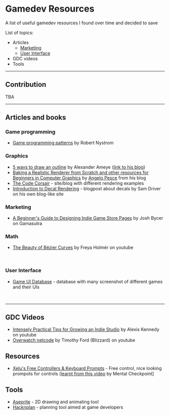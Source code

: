 # Gamedev Resources
A list of useful gamedev resources I found over time and decided to save

List of topics:
* Articles
  * [Marketing](README.md#L12)
  * [User Interface](README.md#L16)
* GDC videos
* Tools

<hr>

## Contribution

TBA

<hr/>

## Articles and books

### Game programming
* [Game programming patterns](https://gameprogrammingpatterns.com/) by Robert Nystrom

### Graphics

* [5 ways to draw an outline](https://alexanderameye.github.io/notes/rendering-outlines/) by Alexander Ameye ([link to his blog](https://alexanderameye.github.io/))
* [Baking a Realistic Renderer from Scratch and other resources for Beginners in Computer Graphics](http://c0de517e.blogspot.com/2020/11/baking-realistic-renderer-from-scratch.html) by [Angelo Pesce](https://twitter.com/kenpex) from his blog
* [The Code Corsair](https://www.elopezr.com) - site/blog with different rendering examples
* [Introduction to Decal Rendering](https://samdriver.xyz/article/decal-render-intro) - blogpost about decals by Sam Driver on his own blog-like site

### Marketing

* [A Beginner's Guide to Designing Indie Game Store Pages](https://www.gamasutra.com/blogs/JoshBycer/20210618/383756/A_Beginners_Guide_to_Designing_Indie_Game_StorePages.php) by Josh Bycer on Gamasutra

### Math

* [The Beauty of Bézier Curves](https://www.youtube.com/watch?v=aVwxzDHniEw) by Freya Holmér on youtube

<br/>

### User Interface

* [Game UI Database](https://gameuidatabase.com/index.php) - database with many screenshot of different games and their UIs

<br/>
<hr/>

## GDC Videos

* [Intensely Practical Tips for Growing an Indie Studio](https://www.youtube.com/watch?v=MDYh2mnDCIM) by Alexis Kennedy on youtube
* [Overwatch netcode](https://www.youtube.com/watch?v=W3aieHjyNvw) by Timothy Ford (Blizzard) on youtube

## Resources

* [Xelu's Free Controllers & Keyboard Prompts](https://thoseawesomeguys.com/prompts/) - Free control, nice looking prompots for controls ([learnt from this video](https://www.youtube.com/watch?v=d6GtGbI-now) by Mental Checkpoint]

## Tools

* [Aseprite](https://www.aseprite.org/) - 2D drawing and animating tool
* [Hacknplan](https://hacknplan.com/category/blog/) - planning tool aimed at game developers

